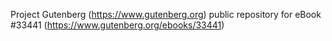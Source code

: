 Project Gutenberg (https://www.gutenberg.org) public repository for eBook #33441 (https://www.gutenberg.org/ebooks/33441)
